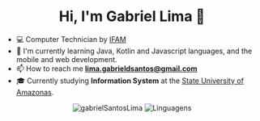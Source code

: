 <h1 align="center"> Hi, I'm Gabriel Lima 👋</h1>

- :computer: Computer Technician by [IFAM](http://www2.ifam.edu.br/campus/cmc)
- 🌱 I'm currently learning Java, Kotlin and Javascript languages, and the mobile and web development. 
- 📫 How to reach me **lima.gabrieldsantos@gmail.com**
- 🎓 Currently studying **Information System** at the [State University of Amazonas](https://www1.uea.edu.br/).
<p align="center">
<img src="https://github-readme-stats.vercel.app/api?username=gabrielSantosLima&show_icons=true&theme=dark" alt="gabrielSantosLima"/>
<img src="https://github-readme-stats.vercel.app/api/top-langs/?username=gabrielSantosLima&layout=compact&theme=dark" alt="Linguagens" />
</p>
